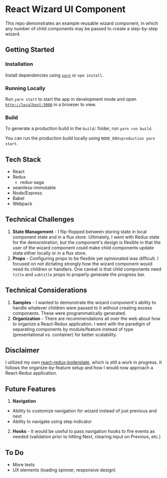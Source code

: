 # React Wizard UI Component

This repo demonstrates an example reusable wizard component, in which any number of child components may be passed to create a step-by-step wizard.

## Getting Started

### Installation

Install dependencies using [`yarn`](https://yarnpkg.com/en/) or `npm install`.

### Running Locally

Run `yarn start` to start the app in development mode and open [`http://localhost:5000`](`http://localhost:5000`) in a browser to view.

### Build

To generate a production build in the `build/` folder, run `yarn run build`.

You can run the production build locally using `NODE_ENV=production yarn start`.

## Tech Stack

* React
* Redux
  * redux-saga
* seamless-immutable
* Node/Express
* Babel
* Webpack

## Technical Challenges

1. **State Management** - I flip-flopped between storing state in local component state and in a flux store. Ultimately, I went with Redux state for the demonstration, but the component's design is flexible in that the user of the wizard component could make child components update state either locally or in a flux store.
2. **Props** - Configuring props to be flexible yet opinionated was difficult. I focused on not dictating strongly how the wizard component would need its children or handlers. One caveat is that child components need `title` and `subtitle` props to properly generate the progress bar.

## Technical Considerations

1. **Samples** - I wanted to demonstrate the wizard component's ability to handle whatever children were passed to it without creating excess components. These were programmatically generated.
2. **Organization** - There are recommendations all over the web about how to organize a React-Redux application. I went with the paradigm of separating components by module/feature instead of type (presentational vs. container) for better scalability.

## Disclaimer

I utilized my own [react-redux-boilerplate](https://github.com/atsao/react-redux-boilerplate), which is still a work in progress. It follows the organize-by-feature setup and how I would now approach a React-Redux application.

## Future Features

1. **Navigation**
  * Ability to customize navigation for wizard instead of just previous and next
  * Ability to navigate using step indicator
2. **Hooks** - It would be useful to pass navigation hooks to fire events as needed (validation prior to hitting Next, clearing input on Previous, etc.)

## To Do

* More tests
* UX elements (loading spinner, responsive design)
